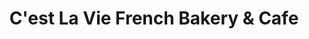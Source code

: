 ---
title: "C'est La Vie French Bakery & Cafe"
url: /new-hope/cest-la-vie-french-bakery-and-cafe/
shop: bakery
---
